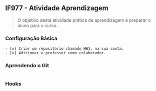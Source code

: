 ## IF977 - Atividade Aprendizagem
> O objetivo desta atividade prática de aprendizagem é preparar o aluno para o curso.

### Configuração Básica
```
- [x] Criar um repositório chamado HW1, na sua conta.
- [x] Adicionar o professor como colaborador.
```

### Aprendendo o Git
```

```

### Hooks 
```

```

